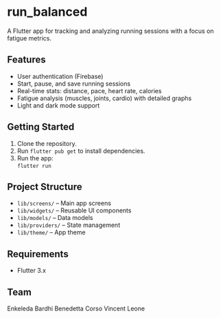 # run_balanced

A Flutter app for tracking and analyzing running sessions with a focus on fatigue metrics.

## Features

- User authentication (Firebase)
- Start, pause, and save running sessions
- Real-time stats: distance, pace, heart rate, calories
- Fatigue analysis (muscles, joints, cardio) with detailed graphs
- Light and dark mode support

## Getting Started

1. Clone the repository.
2. Run `flutter pub get` to install dependencies.
3. Run the app:  
   `flutter run`

## Project Structure

- `lib/screens/` – Main app screens
- `lib/widgets/` – Reusable UI components
- `lib/models/` – Data models
- `lib/providers/` – State management
- `lib/theme/` – App theme

## Requirements

- Flutter 3.x

## Team

Enkeleda Bardhi
Benedetta Corso
Vincent Leone
